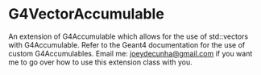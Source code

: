 # G4VectorAccumulable
An extension of G4Accumulable which allows for the use of std::vectors with G4Accumulable. Refer to the Geant4 documentation for the use of custom G4Accumulables. Email me: joeydecunha@gmail.com if you want me to go over how to use this extension class with you.
